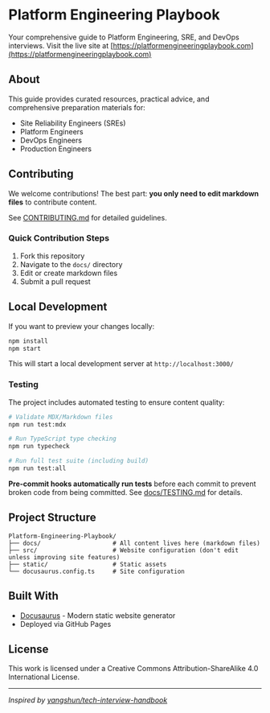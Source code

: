 # Platform Engineering Playbook

Your comprehensive guide to Platform Engineering, SRE, and DevOps interviews. Visit the live site at [https://platformengineeringplaybook.com](https://platformengineeringplaybook.com)

## About

This guide provides curated resources, practical advice, and comprehensive preparation materials for:
- Site Reliability Engineers (SREs)
- Platform Engineers
- DevOps Engineers
- Production Engineers

## Contributing

We welcome contributions! The best part: **you only need to edit markdown files** to contribute content.

See [CONTRIBUTING.md](CONTRIBUTING.md) for detailed guidelines.

### Quick Contribution Steps

1. Fork this repository
2. Navigate to the `docs/` directory
3. Edit or create markdown files
4. Submit a pull request

## Local Development

If you want to preview your changes locally:

```bash
npm install
npm start
```

This will start a local development server at `http://localhost:3000/`

### Testing

The project includes automated testing to ensure content quality:

```bash
# Validate MDX/Markdown files
npm run test:mdx

# Run TypeScript type checking
npm run typecheck

# Run full test suite (including build)
npm run test:all
```

**Pre-commit hooks automatically run tests** before each commit to prevent broken code from being committed. See [docs/TESTING.md](docs/TESTING.md) for details.

## Project Structure

```
Platform-Engineering-Playbook/
├── docs/                    # All content lives here (markdown files)
├── src/                     # Website configuration (don't edit unless improving site features)
├── static/                  # Static assets
└── docusaurus.config.ts     # Site configuration
```

## Built With

- [Docusaurus](https://docusaurus.io/) - Modern static website generator
- Deployed via GitHub Pages

## License

This work is licensed under a Creative Commons Attribution-ShareAlike 4.0 International License.

---

*Inspired by [yangshun/tech-interview-handbook](https://github.com/yangshun/tech-interview-handbook)*
